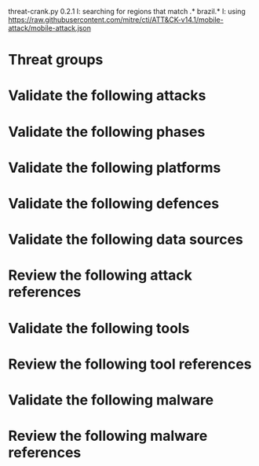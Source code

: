 threat-crank.py 0.2.1
I: searching for regions that match .* brazil.*
I: using https://raw.githubusercontent.com/mitre/cti/ATT&CK-v14.1/mobile-attack/mobile-attack.json
# Threat groups


# Validate the following attacks


# Validate the following phases


# Validate the following platforms


# Validate the following defences


# Validate the following data sources


# Review the following attack references


# Validate the following tools


# Review the following tool references


# Validate the following malware


# Review the following malware references


